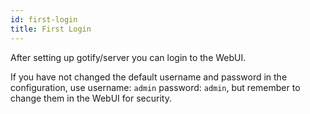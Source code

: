 ```yaml
---
id: first-login
title: First Login
---
```


After setting up gotify/server you can login to the WebUI.

If you have not changed the default username and password in the configuration, use username: `admin` password: `admin`, but remember to change them in the WebUI for security.
